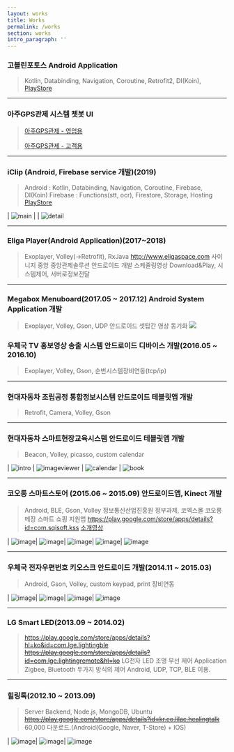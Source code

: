 ```yaml
---
layout: works
title: Works
permalink: /works
section: works
intro_paragraph: ''
---
```

### 고블린포토스 Android Application

> Kotlin, Databinding, Navigation, Coroutine, Retrofit2, DI(Koin), 
  [PlayStore](https://play.google.com/store/apps/details?id=com.datagoblins.photos)

---

### 아주GPS관제 시스템 쳇봇 UI

> [아주GPS관제 - 영업용](https://play.google.com/store/apps/details?id=kr.co.ajucorporation.mobilein)
>
> [아주GPS관제 - 고객용](https://play.google.com/store/apps/details?id=kr.co.ajucorporation.mobileout)

---

### iClip (Android, Firebase service 개발)(2019)

> Android : Kotlin, Databinding, Navigation, Coroutine, Firebase, DI(Koin) 
> Firebase : Functions(stt, ocr), Firestore, Storage, Hosting
> [PlayStore](https://play.google.com/store/apps/details?id=kr.co.mtcom.iclip)

| ![main](assets/img/works/iclip/main.jpg) |  | ![detail](assets/img/works/iclip/detail.jpg)

---

### Eliga Player(Android Application)(2017~2018)

> Exoplayer, Volley(->Retrofit), RxJava
> http://www.eligaspace.com
> 사이니지 중앙 중앙관제솔루션 안드로이드 개발
> 스케줄링영상 Download&Play, 시스템제어, 서버로정보전달

---

### Megabox Menuboard(2017.05 ~ 2017.12) Android System Application 개발

> Exoplayer, Volley, Gson, UDP
> 안드로이드 셋탑간 영상 동기화
> ![](assets/img/works/megabox/megabox1.jpg)

### 우체국 TV 홍보영상 송출 시스템 안드로이드 디바이스 개발(2016.05 ~ 2016.10)

> Exoplayer, Volley, Gson, 순번시스템장비연동(tcp/ip)

---

### 현대자동차 조립공정 통합정보시스템 안드로이드 테블릿앱 개발

> Retrofit, Camera, Volley, Gson

---

### 현대자동차 스마트현장교육시스템 안드로이드 테블릿앱 개발

> Beacon, Volley, picasso, custom calendar

| ![intro](assets/img/works/hyundai/intro.jpg)
| ![imageviewer](assets/img/works/hyundai/imageviewer.png)
| ![calendar](assets/img/works/hyundai/calendar.jpg)
| ![book](assets/img/works/hyundai/book.jpg)

---

### 코오롱 스마트스토어 (2015.06 ~ 2015.09) 안드로이드앱, Kinect 개발

> Android, BLE, Gson, Volley
> 정보통신산업진흥원 정부과제, 코엑스몰 코오롱메장 스마트 쇼핑 지원앱
> https://play.google.com/store/apps/details?id=com.sqisoft.kss
> [소개영상](https://youtu.be/ttnfZsdnZBw)

| ![image](assets/img/works/kolon/intro.jpg)| ![image](assets/img/works/kolon/main.jpg)| ![image](assets/img/works/kolon/shoping.jpg)| ![image](assets/img/works/kolon/sns.jpg)| ![image](assets/img/works/kolon/alarm.jpg)

---

### 우체국 전자우편번호 키오스크 안드로이드 개발(2014.11 ~ 2015.03)

> Android, Gson, Volley, custom keypad, print 장비연동

| ![image](assets/img/works/postoffice1/mainpage.png)| ![image](assets/img/works/postoffice1/findaddress.png)| ![image](assets/img/works/postoffice1/ime.png)| ![image](assets/img/works/postoffice1/print.png)

---

### LG Smart LED(2013.09 ~ 2014.02)
> https://play.google.com/store/apps/details?hl=ko&id=com.lge.lightingble
> ~~https://play.google.com/store/apps/details?id=com.lge.lightingremote&hl=ko~~
> LG전자 LED 조명 무선 제어 Application
> Zigbee, Bluetooth 두가지 방식의 제어
> Android, UDP, TCP, BLE 이용.

---

### 힐링톡(2012.10 ~ 2013.09)

> Server Backend, Node.js, MongoDB, Ubuntu
> ~~https://play.google.com/store/apps/details?id=kr.co.lilac.healingtalk~~
> 60,000 다운로드.(Android(Google, Naver, T-Store) + IOS)

| ![image](assets/img/works/healingtalk/intro.png)| ![image](assets/img/works/healingtalk/mainpage.jpg)| ![image](assets/img/works/healingtalk/message.jpg)